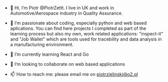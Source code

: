 - 👋 Hi, I’m Piotr @PiotrZettt. I live in UK and work in Automotive/Aerospace industry in Quality Assurance.

- 👀 I’m passionate about coding, especially python and web based aplications. You can find here projects I completed as part of the learning process but also my own, work related applications: "inspect-it" and "Job Wallet" which are tools used for tracebility and data analysis in a manufacturing environment.
- 🌱 I’m currently learning React and Go
- 💞️ I’m looking to collaborate on web based applications
- 📫 How to reach me: please email me on piotrzielinski@o2.pl

<!---
PiotrZettt/PiotrZettt is a ✨ special ✨ repository because its `README.md` (this file) appears on your GitHub profile.
You can click the Preview link to take a look at your changes.
--->
